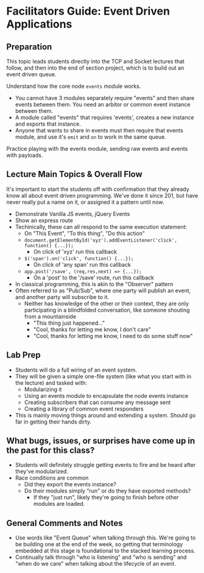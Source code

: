 # Facilitators Guide: Event Driven Applications

## Preparation
This topic leads students directly into the TCP and Socket lectures that follow, and then into the end of section project, which is to build out an event driven queue.

Understand how the core node `events` module works.
  * You cannot have 3 modules separately require "events" and then share events between them.  You need an arbitor or common event instance between them.
  * A module called "events" that requires 'events', creates a new instance and exports that instance.
  * Anyone that wants to share in events must then require that events module, and use it's `emit` and `on` to work in the same queue.

Practice playing with the events module, sending raw events and events with payloads.



## Lecture Main Topics & Overall Flow

It's important to start the students off with confirmation that they already know all about event driven programming. We've done it since 201, but have never really put a name on it, or assigned it a pattern until now.
* Demonstrate Vanilla JS events, jQuery Events 
* Show an express route
* Techinically, these can all respond to the same execution statement:
  * On "This Event", "To this thing", "Do this action"
  * `document.getElementById('xyz').addEventListener('click', function() {...});`
    * On click of 'xyz' run this callback
  * `$('span').on('click', function() {...});`
    * On click of 'any span' run this callback
  * `app.post('/save', (req,res,next) => {...});`
    * On a 'post' to the '/save' route, run this callback
* In classical programming, this is akin to the "Observer" pattern
* Often referred to as "Pub/Sub", where one party will publish an event, and another party will subscribe to it.
    * Neither has knowledge of the other or their context, they are only participating in a blindfolded conversation, like someone shouting from a mountainside
      * "This thing just happened..."
      * "Cool, thanks for letting me know, I don't care"
      * "Cool, thanks for letting me know, I need to do some stuff now"

## Lab Prep
* Students will do a full wiring of an event system.
* They will be given a simple one-file system (like what you start with in the lecture) and tasked with:
  * Modularizing it
  * Using an events module to encapsulate the node events instance
  * Creating subscribers that can consume any message sent
  * Creating a library of common event responders
* This is mainly moving things around and extending a system. Should go far in getting their hands dirty.


## What bugs, issues, or surprises have come up in the past for this class?
* Students will definitely struggle getting events to fire and be heard after they've modularized. 
* Race conditions are common
    * Did they export the events instance?
    * Do their modules simply "run" or do they have exported methods?
        * If they "just run", likely they're going to finish before other modules are loaded.

## General Comments and Notes
* Use words like "Event Queue" when talking through this. We're going to be building one at the end of the week, so getting that terminology embedded at this stage is foundational to the stacked learning process.
* Continually talk through "who is listening" and "who is sending" and "when do we care" when talking about the lifecycle of an event.

